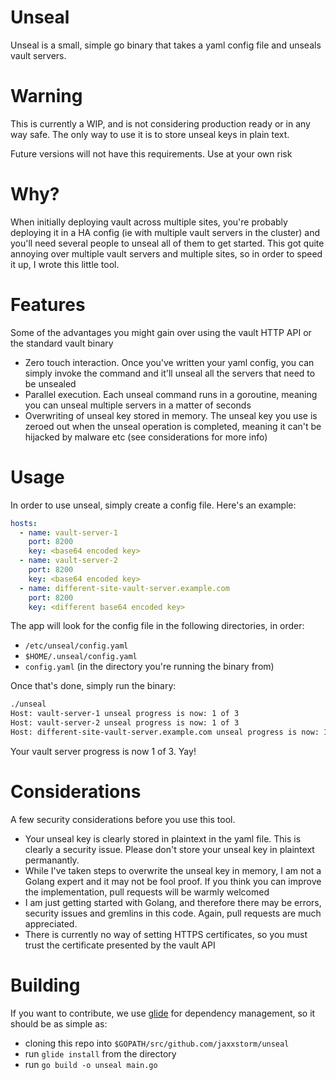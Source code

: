 # Unseal

Unseal is a small, simple go binary that takes a yaml config file and unseals vault servers.

# Warning

This is currently a WIP, and is not considering production ready or in any way safe. The only way to use it is to store unseal keys in plain text.

Future versions will not have this requirements. Use at your own risk

# Why?

When initially deploying vault across multiple sites, you're probably deploying it in a HA config (ie with multiple vault servers in the cluster) and you'll need several people to unseal all of them to get started. This got quite annoying over multiple vault servers and multiple sites, so in order to speed it up, I wrote this little tool.

# Features

Some of the advantages you might gain over using the vault HTTP API or the standard vault binary

  - Zero touch interaction. Once you've written your yaml config, you can simply invoke the command and it'll unseal all the servers that need to be unsealed
  - Parallel execution. Each unseal command runs in a goroutine, meaning you can unseal multiple servers in a matter of seconds
  - Overwriting of unseal key stored in memory. The unseal key you use is zeroed out when the unseal operation is completed, meaning it can't be hijacked by malware etc (see considerations for more info)

# Usage

In order to use unseal, simply create a config file. Here's an example:


```yaml
hosts:
  - name: vault-server-1
    port: 8200
    key: <base64 encoded key>
  - name: vault-server-2
    port: 8200
    key: <base64 encoded key>
  - name: different-site-vault-server.example.com 
    port: 8200
    key: <different base64 encoded key>
```

The app will look for the config file in the following directories, in order:

 - `/etc/unseal/config.yaml`
 - `$HOME/.unseal/config.yaml`
 - `config.yaml` (in the directory you're running the binary from)

Once that's done, simply run the binary:

```bash
./unseal
Host: vault-server-1 unseal progress is now: 1 of 3
Host: vault-server-2 unseal progress is now: 1 of 3
Host: different-site-vault-server.example.com unseal progress is now: 1 of 3
```

Your vault server progress is now 1 of 3. Yay!

# Considerations

A few security considerations before you use this tool.

 - Your unseal key is clearly stored in plaintext in the yaml file. This is clearly a security issue. Please don't store your unseal key in plaintext permanantly.
 - While I've taken steps to overwrite the unseal key in memory, I am not a Golang expert and it may not be fool proof. If you think you can improve the implementation, pull requests will be warmly welcomed
 - I am just getting started with Golang, and therefore there may be errors, security issues and gremlins in this code. Again, pull requests are much appreciated.
 - There is currently no way of setting HTTPS certificates, so you must trust the certificate presented by the vault API


# Building

If you want to contribute, we use [glide](https://glide.sh/) for dependency management, so it should be as simple as:

 - cloning this repo into `$GOPATH/src/github.com/jaxxstorm/unseal`
 - run `glide install` from the directory
 - run `go build -o unseal main.go`

